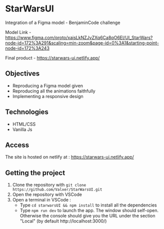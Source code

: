 # StarWarsUI
Integration of a Figma model - BenjaminCode challenge  
  
Model Link - https://www.figma.com/proto/xaisLkNZJvZXq6Ca8qO6El/UI_StarWars?node-id=172%3A291&scaling=min-zoom&page-id=0%3A1&starting-point-node-id=172%3A243  
  
Final product - https://starwars-ui.netlify.app/

## Objectives
+ Reproducing a Figma model given 
+ Reproducing all the animations faithfully
+ Implementing a responsive design

## Technologies
+ HTML/CSS
+ Vanilla Js

## Access
The site is hosted on netlify at : https://starwars-ui.netlify.app/

## Getting the project 
1. Clone the repository with ``git clone https://github.com/Valxer/StarWarsUI.git``
2. Open the repository with VSCode
3. Open a terminal in VSCode :  
	* Type ``cd starwarsUI && npm install`` to install all the dependencies
	* Type ``npm run dev`` to launch the app. The window should self-open. Otherwise the console should give you the URL under the section "Local" (by default http://localhost:3000/)
